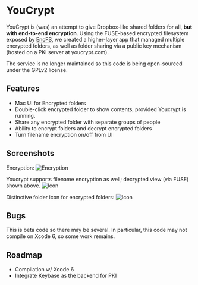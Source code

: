 YouCrypt
========

YouCrypt is (was) an attempt to give Dropbox-like shared folders for
all, **but with end-to-end encryption**. Using the FUSE-based encrypted
filesystem exposed by [EncFS](https://github.com/vgough/encfs), we
created a higher-layer app that managed multiple encrypted folders, as
well as folder sharing via a public key mechanism (hosted on
a PKI server at youcrypt.com).

The service is no longer maintained so this code is being open-sourced
under the GPLv2 license.

Features
--------

 - Mac UI for Encrypted folders
 - Double-click encrypted folder to show contents, provided Youcrypt is
   running.
 - Share any encrypted folder with separate groups of people
 - Ability to encrypt folders and decrypt encrypted folders
 - Turn filename encryption on/off from UI

Screenshots
-----------

Encryption:
![Encryption](https://raw.github.com/anirudhvr/youcrypt/master/easyenc/Youcrypt/images/yc-1.png)

Youcrypt supports filename encryption as well; decrypted view (via FUSE)
shown above. 
![Icon](https://raw.github.com/anirudhvr/youcrypt/master/easyenc/Youcrypt/images/yc-2.png)


Distinctive folder icon for encrypted folders:
![Icon](https://raw.github.com/anirudhvr/youcrypt/master/easyenc/Youcrypt/images/yc-3.png)


Bugs
----

This is beta code so there may be several. In particular, this code may
not compile on Xcode 6, so some work remains.


Roadmap
-------

  * Compilation w/ Xcode 6
  * Integrate Keybase as the backend for PKI





